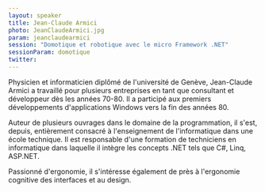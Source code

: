 ```yaml
---
layout: speaker
title: Jean-Claude Armici
photo: JeanClaudeArmici.jpg
param: jeanclaudearmici
session: "Domotique et robotique avec le micro Framework .NET"
sessionParam: domotique
twitter: 
---
```


Physicien et informaticien diplômé de l'université de Genève, Jean-Claude Armici a travaillé pour plusieurs entreprises
en tant que consultant et développeur dès les années 70-80. Il a participé aux premiers développements d'applications
Windows vers la fin des années 80.

Auteur de plusieurs ouvrages dans le domaine de la programmation, il s'est, depuis, entièrement consacré à l'enseignement
de l'informatique dans une école technique. Il est responsable d'une formation de techniciens en informatique dans laquelle
il intègre les concepts .NET tels que C#, Linq, ASP.NET.

Passionné d'ergonomie, il s'intéresse également de près à l'ergonomie cognitive des interfaces et au design.